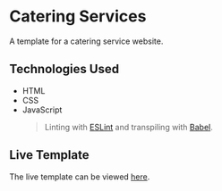 # Catering Services

A template for a catering service website.

## Technologies Used

- HTML
- CSS
- JavaScript
  > Linting with [ESLint](https://eslint.org) and transpiling with [Babel](http://babeljs.io).

## Live Template

The live template can be viewed [here](https://solai-ramu.glitch.me/).
